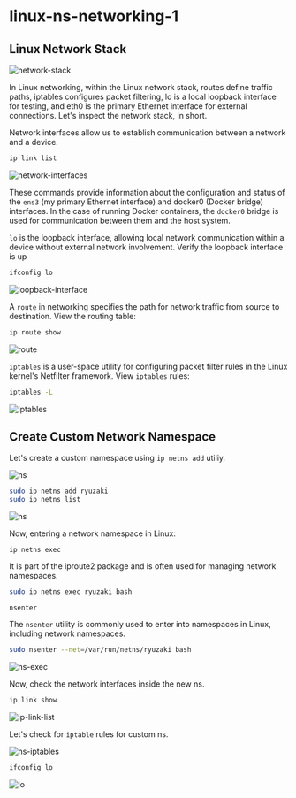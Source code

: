 # linux-ns-networking-1


## Linux Network Stack

![network-stack](https://lab-bucket.s3.brilliant.com.bd/labthumbnail/482ee565-aff7-4853-90de-13401024239f.png)

In Linux networking, within the Linux network stack, routes define traffic paths, iptables configures packet filtering, lo is a local loopback interface for testing, and eth0 is the primary Ethernet interface for external connections. Let's inspect the network stack, in short.

Network interfaces allow us to establish communication between a network and a device.
```bash
ip link list
```

![network-interfaces](https://lab-bucket.s3.brilliant.com.bd/labthumbnail/c6273201-9f34-47f5-b6ea-639f86afd653.png)

These commands provide information about the configuration and status of the `ens3` (my primary Ethernet interface) and docker0 (Docker bridge) interfaces. In the case of running Docker containers, the `docker0` bridge is used for communication between them and the host system.

`lo` is the loopback interface, allowing local network communication within a device without external network involvement. Verify the loopback interface is up

```bash
ifconfig lo
```

![loopback-interface](https://lab-bucket.s3.brilliant.com.bd/labthumbnail/33dea05f-52b0-4cf1-b5e0-147b9569701a.png)

A `route` in networking specifies the path for network traffic from source to destination. View the routing table:

```bash
ip route show
```
![route](https://lab-bucket.s3.brilliant.com.bd/labthumbnail/9d366861-c6a9-4dc1-8965-29712554f6a8.png)

`iptables` is a user-space utility for configuring packet filter rules in the Linux kernel's Netfilter framework. View `iptables` rules:

```bash
iptables -L
```
![iptables](https://lab-bucket.s3.brilliant.com.bd/labthumbnail/1c910ea8-e9ed-44b4-94e4-da755eb561fa.png)


## Create Custom Network Namespace

Let's create a custom namespace using `ip netns add` utiliy.

![ns](https://lab-bucket.s3.brilliant.com.bd/labthumbnail/d90d5bb0-0f7b-408e-89d8-a1403da7d356.png)


```bash
sudo ip netns add ryuzaki
sudo ip netns list
```

![ns](https://lab-bucket.s3.brilliant.com.bd/labthumbnail/aa03c245-42f3-48d5-90bb-67c9183038a3.png)

Now, entering a network namespace in Linux:

`ip netns exec`

It is part of the iproute2 package and is often used for managing network namespaces. 

```bash
sudo ip netns exec ryuzaki bash
```

`nsenter`

The `nsenter` utility is commonly used to enter into namespaces in Linux, including network namespaces.

```bash
sudo nsenter --net=/var/run/netns/ryuzaki bash
```

![ns-exec](https://lab-bucket.s3.brilliant.com.bd/labthumbnail/4c97214b-8977-48d2-9739-ff1790336f58.png)


Now, check the network interfaces inside the new ns.

```bash
ip link show
```

![ip-link-list](https://lab-bucket.s3.brilliant.com.bd/labthumbnail/f7a0695f-9fea-4261-9fe8-c985ecf7aa7b.png)

Let's check for `iptable` rules for custom ns.

![ns-iptables](https://lab-bucket.s3.brilliant.com.bd/labthumbnail/21eecbb6-60d8-4181-bab8-f788259564e2.png)

```bash
ifconfig lo
```
![lo](https://lab-bucket.s3.brilliant.com.bd/labthumbnail/8d4d30c7-f834-482c-b342-7c4aa8aa09b1.png)